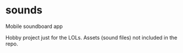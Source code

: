 # sounds
Mobile soundboard app

Hobby project just for the LOLs. Assets (sound files) not included in the repo.